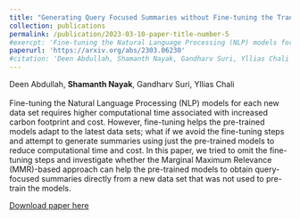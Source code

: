 ```yaml
---
title: "Generating Query Focused Summaries without Fine-tuning the Transformer-based Pre-trained Models"
collection: publications
permalink: /publication/2023-03-10-paper-title-number-5
#exercpt: 'Fine-tuning the Natural Language Processing (NLP) models for each new data set requires higher computational time associated with increased carbon footprint and cost. However, fine-tuning helps the pre-trained models adapt to the latest data sets; what if we avoid the fine-tuning steps and attempt to generate summaries using just the pre-trained models to reduce computational time and cost. In this paper, we tried to omit the fine-tuning steps and investigate whether the Marginal Maximum Relevance (MMR)-based approach can help the pre-trained models to obtain query-focused summaries directly from a new data set that was not used to pre-train the models.'
paperurl: 'https://arxiv.org/abs/2303.06230'
#citation: 'Deen Abdullah, Shamanth Nayak, Gandharv Suri, Yllias Chali'
---
```

Deen Abdullah, **Shamanth Nayak**, Gandharv Suri, Yllias Chali <br><br>
Fine-tuning the Natural Language Processing (NLP) models for each new data set requires higher computational time associated with increased carbon footprint and cost. However, fine-tuning helps the pre-trained models adapt to the latest data sets; what if we avoid the fine-tuning steps and attempt to generate summaries using just the pre-trained models to reduce computational time and cost. In this paper, we tried to omit the fine-tuning steps and investigate whether the Marginal Maximum Relevance (MMR)-based approach can help the pre-trained models to obtain query-focused summaries directly from a new data set that was not used to pre-train the models.<br>

[Download paper here](https://arxiv.org/abs/2303.06230)
